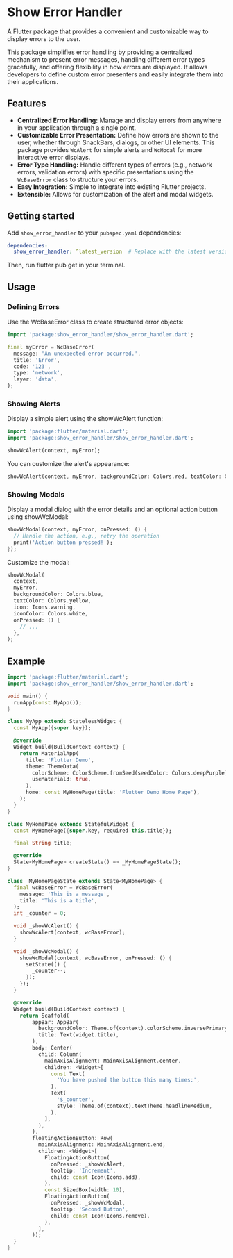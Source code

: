 # Show Error Handler

A Flutter package that provides a convenient and customizable way to display errors to the user.

This package simplifies error handling by providing a centralized mechanism to present error messages, handling different error types gracefully, and offering flexibility in how errors are displayed. It allows developers to define custom error presenters and easily integrate them into their applications.

## Features

*   **Centralized Error Handling:** Manage and display errors from anywhere in your application through a single point.
*   **Customizable Error Presentation:** Define how errors are shown to the user, whether through SnackBars, dialogs, or other UI elements. This package provides `WcAlert` for simple alerts and `WcModal` for more interactive error displays.
*   **Error Type Handling:** Handle different types of errors (e.g., network errors, validation errors) with specific presentations using the `WcBaseError` class to structure your errors.
*   **Easy Integration:** Simple to integrate into existing Flutter projects.
*   **Extensible:** Allows for customization of the alert and modal widgets.

## Getting started

Add `show_error_handler` to your `pubspec.yaml` dependencies:

```yaml
dependencies:
  show_error_handler: ^latest_version  # Replace with the latest version
```
Then, run flutter pub get in your terminal.

## Usage

### Defining Errors
Use the WcBaseError class to create structured error objects:

```dart
import 'package:show_error_handler/show_error_handler.dart';

final myError = WcBaseError(
  message: 'An unexpected error occurred.',
  title: 'Error',
  code: '123',
  type: 'network',
  layer: 'data',
);
```

### Showing Alerts

Display a simple alert using the showWcAlert function:

```dart
import 'package:flutter/material.dart';
import 'package:show_error_handler/show_error_handler.dart';

showWcAlert(context, myError);
```

You can customize the alert's appearance:

```dart
showWcAlert(context, myError, backgroundColor: Colors.red, textColor: Colors.white);
```

### Showing Modals

Display a modal dialog with the error details and an optional action button using showWcModal:

```dart
showWcModal(context, myError, onPressed: () {
  // Handle the action, e.g., retry the operation
  print('Action button pressed!');
});
```
Customize the modal:

```dart
showWcModal(
  context,
  myError,
  backgroundColor: Colors.blue,
  textColor: Colors.yellow,
  icon: Icons.warning,
  iconColor: Colors.white,
  onPressed: () {
    // ...
  },
);

```

## Example

```dart
import 'package:flutter/material.dart';
import 'package:show_error_handler/show_error_handler.dart';

void main() {
  runApp(const MyApp());
}

class MyApp extends StatelessWidget {
  const MyApp({super.key});

  @override
  Widget build(BuildContext context) {
    return MaterialApp(
      title: 'Flutter Demo',
      theme: ThemeData(
        colorScheme: ColorScheme.fromSeed(seedColor: Colors.deepPurple),
        useMaterial3: true,
      ),
      home: const MyHomePage(title: 'Flutter Demo Home Page'),
    );
  }
}

class MyHomePage extends StatefulWidget {
  const MyHomePage({super.key, required this.title});

  final String title;

  @override
  State<MyHomePage> createState() => _MyHomePageState();
}

class _MyHomePageState extends State<MyHomePage> {
  final wcBaseError = WcBaseError(
    message: 'This is a message',
    title: 'This is a title',
  );
  int _counter = 0;

  void _showWcAlert() {
    showWcAlert(context, wcBaseError);
  }

  void _showWcModal() {
    showWcModal(context, wcBaseError, onPressed: () {
      setState(() {
        _counter--;
      });
    });
  }

  @override
  Widget build(BuildContext context) {
    return Scaffold(
        appBar: AppBar(
          backgroundColor: Theme.of(context).colorScheme.inversePrimary,
          title: Text(widget.title),
        ),
        body: Center(
          child: Column(
            mainAxisAlignment: MainAxisAlignment.center,
            children: <Widget>[
              const Text(
                'You have pushed the button this many times:',
              ),
              Text(
                '$_counter',
                style: Theme.of(context).textTheme.headlineMedium,
              ),
            ],
          ),
        ),
        floatingActionButton: Row(
          mainAxisAlignment: MainAxisAlignment.end,
          children: <Widget>[
            FloatingActionButton(
              onPressed: _showWcAlert,
              tooltip: 'Increment',
              child: const Icon(Icons.add),
            ),
            const SizedBox(width: 10),
            FloatingActionButton(
              onPressed: _showWcModal,
              tooltip: 'Second Button',
              child: const Icon(Icons.remove),
            ),
          ],
        ));
  }
}
```
